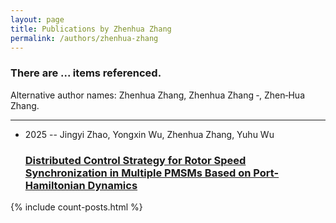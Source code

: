 ```yaml
---
layout: page
title: Publications by Zhenhua Zhang
permalink: /authors/zhenhua-zhang
---
```


<h3 id="number-posts">There are ... items referenced.</h3>
<p id='info-authors'>Alternative author names: Zhenhua Zhang, Zhenhua Zhang ‐, Zhen‐Hua Zhang.</p>
<hr />
<ul class="post-list">
<li><span class='post-meta'>2025 -- Jingyi Zhao, Yongxin Wu, Zhenhua Zhang, Yuhu Wu</span><h3><a class='post-link' href="{{ site.baseurl }}/distributed-control-strategy-for-rotor-speed-synchronization-in-multiple-pmsms-based-on-port-hamiltonian-dynamics">Distributed Control Strategy for Rotor Speed Synchronization in Multiple PMSMs Based on Port-Hamiltonian Dynamics</a></h3></li>

</ul>
{% include count-posts.html %}
